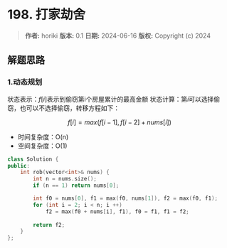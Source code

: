 # 198. 打家劫舍

> **作者:** horiki
> **版本:** 0.1
> **日期:** 2024-06-16
> **版权:** Copyright (c) 2024

## 解题思路
### 1.动态规划

状态表示：$f[i]$表示到偷窃第i个房屋累计的最高金额
状态计算：第$i$可以选择偷窃，也可以不选择偷窃，转移方程如下：

$$
	f[i] = max(f[i - 1], f[i - 2] + nums[i])
$$

- 时间复杂度：O(n)
- 空间复杂度：O(1)

```C++
class Solution {
public:
    int rob(vector<int>& nums) {
        int n = nums.size();
        if (n == 1) return nums[0];

        int f0 = nums[0], f1 = max(f0, nums[1]), f2 = max(f0, f1);
        for (int i = 2; i < n; i ++)
            f2 = max(f0 + nums[i], f1), f0 = f1, f1 = f2;
            
        return f2;
    }
};
```